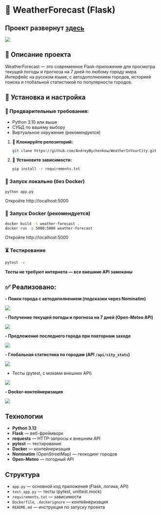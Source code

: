 # 🐍 WeatherForecast (Flask)

## Проект развернут [здесь](https://decebell032rus.pythonanywhere.com)

![](https://i.postimg.cc/NGSY5K9q/obsh.jpg)

## 📌 Описание проекта

WeatherForecast — это современное Flask-приложение для просмотра текущей погоды и прогноза на 7 дней по любому городу мира. Интерфейс на русском языке, с автодополнением городов, историей поиска и глобальной статистикой по популярности городов.

## 📌 Установка и настройка

### 🔧 Предварительные требования:

- Python 3.10 или выше
- СУБД по вашему выбору
- Виртуальное окружение (рекомендуется)

1. 📌 **Клонируйте репозиторий:**

   ```bash
   git clone https://github.com/AndreyBychenkow/WeatherInYourCity.git
   ```
2. 📌 **Установите зависимости:**

   ```bash
   pip install -r requirements.txt   
   ```
### 🚀 Запуск локально (без Docker)

```sh
python app.py
```
Откройте http://localhost:5000

### 🚀 Запуск Docker (рекомендуется)

```sh
docker build -t weather-forecast .
docker run -p 5000:5000 weather-forecast
```

Откройте http://localhost:5000

### ⏳ Тестирование

```sh
pytest -v
```
**Тесты не требуют интернета — все внешние API замоканы**


## ✅ Реализовано:

**- Поиск города с автодополнением (подсказки через Nominatim)**

![](https://i.postimg.cc/B6JkV1hy/image.jpg)

**- Получение текущей погоды и прогноза на 7 дней (Open-Meteo API)**

![](https://i.postimg.cc/qvkm0dch/7-day.jpg)

**- Предложение последнего города при повторном заходе**

![](https://i.postimg.cc/RVCfZC8B/image.jpg)

**- Глобальная статистика по городам (API `/api/city_stats`)**

![](https://i.postimg.cc/nzt9bn7N/image.jpg)

- Тесты (pytest, с моками внешних API)

![](https://i.postimg.cc/Nf09wJ9G/image.jpg)

**- Docker-контейнеризация**

![](https://i.postimg.cc/nrhzprLS/debug.jpg)

## Технологии
- **Python 3.12**
- **Flask** — веб-фреймворк
- **requests** — HTTP-запросы к внешним API
- **pytest** — тестирование
- **Docker** — контейнеризация
- **Nominatim** (OpenStreetMap) — геокодинг городов
- **Open-Meteo** — погодный API

## Структура
- `app.py` — основной код приложения (Flask, логика, API)
- `test_app.py` — тесты (pytest, unittest.mock)
- `requirements.txt` — зависимости
- `Dockerfile`, `.dockerignore` — контейнеризация
- `README.md` —  инструкция по запуску проекта

